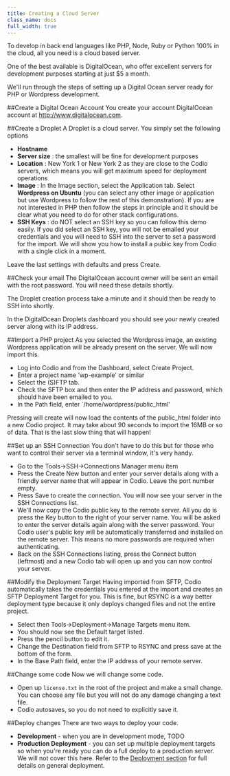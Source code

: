 ```yaml
---
title: Creating a Cloud Server
class_name: docs
full_width: true
---
```


To develop in back end languages like PHP, Node, Ruby or Python 100% in the cloud, all you need is a cloud based server.

One of the best available is DigitalOcean, who offer excellent servers for development purposes starting at just $5 a month.

We'll run through the steps of setting up a Digital Ocean server ready for PHP or Wordpress development.

##Create a Digital Ocean Account
You create your account DigitalOcean account at http://www.digitalocean.com.

##Create a Droplet
A Droplet is a cloud server. You simply set the following options

- **Hostname**
- **Server size** : the smallest will be fine for development purposes
- **Location** : New York 1 or New York 2 as they are close to the Codio servers, which means you will get maximum speed for deployment operations
- **Image** : In the Image section, select the Application tab. Select **Wordpress on Ubuntu** (you can select any other image or application but use Wordpress to follow the rest of this demonstration). If you are not interested in PHP then follow the steps in principle and it should be clear what you need to do for other stack configurations.
- **SSH Keys** : do NOT select an SSH key so you can follow this demo easily. If you did select an SSH key, you will not be emailed your credentials and you will need to SSH into the server to set a password for the import. We will show you how to install a public key from Codio with a single click in a moment.

Leave the last settings with defaults and press Create.

##Check your email
The DigitalOcean account owner will be sent an email with the root password. You will need these details shortly.

The Droplet creation process take a minute and it should then be ready to SSH into shortly.

In the DigitalOcean Droplets dashboard you should see your newly created server along with its IP address.

##Import a PHP project
As you selected the Wordpress image, an existing Wordpress application will be already present on the server. We will now import this.

- Log into Codio and from the Dashboard, select Create Project.
- Enter a project name 'wp-example' or similar
- Select the (S)FTP tab.
- Check the SFTP box and then enter the IP address and password, which should have been emailed to you.
- In the Path field, enter `/home/wordpress/public_html'

Pressing will create will now load the contents of the public_html folder into a new Codio project.  It may take about 90 seconds to import the 16MB or so of data. That is the last slow thing that will happen!

##Set up an SSH Connection
You don't have to do this but for those who want to control their server via a terminal window, it's very handy.

- Go to the Tools->SSH->Connections Manager menu item
- Press the Create New button and enter your server details along with a friendly server name that will appear in Codio. Leave the port number empty.
- Press Save to create the connection. You will now see your server in the SSH Connections list.
- We'll now copy the Codio public key to the remote server. All you do is press the Key button to the right of your server name. You will be asked to enter the server details again along with the server password. Your Codio user's public key will be automatically transferred and installed on the remote server. This means no more passwords are required when authenticating.
- Back on the SSH Connections listing, press the Connect button (leftmost) and a new Codio tab will open up and you can now control your server.

##Modify the Deployment Target
Having imported from SFTP, Codio automatically takes the credentials you entered at the import and creates an SFTP Deployment Target for you. This is fine, but RSYNC is a way better deployment type because it only deploys changed files and not the entire project.

- Select then Tools->Deployment->Manage Targets menu item.
- You should now see the Default target listed.
- Press the pencil button to edit it.
- Change the Destination field from SFTP to RSYNC and press save at the bottom of the form.
- In the Base Path field, enter the IP address of your remote server. 

##Change some code
Now we will change some code. 

- Open up `license.txt` in the root of the project and make a small change. You can choose any file but you will not do any damage changing a text file.
- Codio autosaves, so you do not need to explicitly save it.

##Deploy changes
There are two ways to deploy your code. 

- **Development** - when you are in development mode, TODO
- **Production Deployment** - you can set up multiple deployment targets so when you're ready you can do a full deploy to a production server. We will not cover this here. Refer to the [Deployment section](/docs/deployment) for full details on general deployment.









